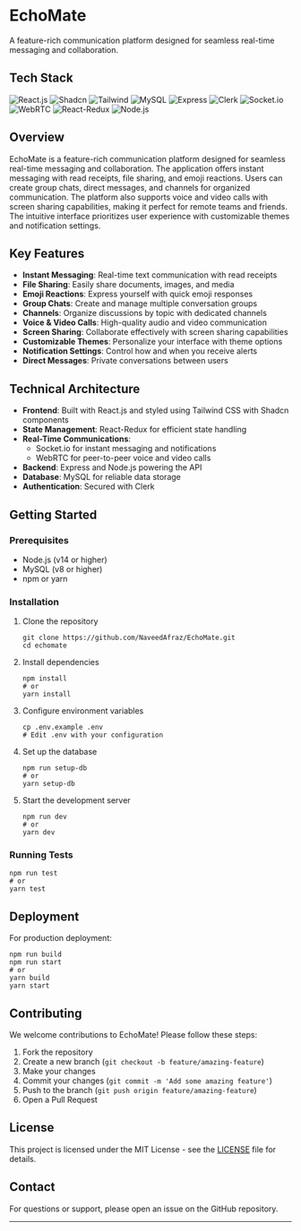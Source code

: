 # EchoMate

A feature-rich communication platform designed for seamless real-time messaging and collaboration.

## Tech Stack

![React.js](https://img.shields.io/badge/-React.js-61DAFB?style=flat-square&logo=react&logoColor=black)
![Shadcn](https://img.shields.io/badge/-Shadcn-000000?style=flat-square&logo=shadcn&logoColor=white)
![Tailwind](https://img.shields.io/badge/-Tailwind-38B2AC?style=flat-square&logo=tailwind-css&logoColor=white)
![MySQL](https://img.shields.io/badge/-MySQL-4479A1?style=flat-square&logo=mysql&logoColor=white)
![Express](https://img.shields.io/badge/-Express-000000?style=flat-square&logo=express&logoColor=white)
![Clerk](https://img.shields.io/badge/-Clerk-6C47FF?style=flat-square&logo=clerk&logoColor=white)
![Socket.io](https://img.shields.io/badge/-Socket.io-010101?style=flat-square&logo=socket.io&logoColor=white)
![WebRTC](https://img.shields.io/badge/-WebRTC-333333?style=flat-square&logo=webrtc&logoColor=white)
![React-Redux](https://img.shields.io/badge/-React_Redux-764ABC?style=flat-square&logo=redux&logoColor=white)
![Node.js](https://img.shields.io/badge/-Node.js-339933?style=flat-square&logo=node.js&logoColor=white)

## Overview

EchoMate is a feature-rich communication platform designed for seamless real-time messaging and collaboration. The application offers instant messaging with read receipts, file sharing, and emoji reactions. Users can create group chats, direct messages, and channels for organized communication. The platform also supports voice and video calls with screen sharing capabilities, making it perfect for remote teams and friends. The intuitive interface prioritizes user experience with customizable themes and notification settings.

## Key Features

- **Instant Messaging**: Real-time text communication with read receipts
- **File Sharing**: Easily share documents, images, and media
- **Emoji Reactions**: Express yourself with quick emoji responses
- **Group Chats**: Create and manage multiple conversation groups
- **Channels**: Organize discussions by topic with dedicated channels
- **Voice & Video Calls**: High-quality audio and video communication
- **Screen Sharing**: Collaborate effectively with screen sharing capabilities
- **Customizable Themes**: Personalize your interface with theme options
- **Notification Settings**: Control how and when you receive alerts
- **Direct Messages**: Private conversations between users

## Technical Architecture

- **Frontend**: Built with React.js and styled using Tailwind CSS with Shadcn components
- **State Management**: React-Redux for efficient state handling
- **Real-Time Communications**: 
  - Socket.io for instant messaging and notifications
  - WebRTC for peer-to-peer voice and video calls
- **Backend**: Express and Node.js powering the API
- **Database**: MySQL for reliable data storage
- **Authentication**: Secured with Clerk

## Getting Started

### Prerequisites

- Node.js (v14 or higher)
- MySQL (v8 or higher)
- npm or yarn

### Installation

1. Clone the repository
   ```
   git clone https://github.com/NaveedAfraz/EchoMate.git
   cd echomate
   ```

2. Install dependencies
   ```
   npm install
   # or
   yarn install
   ```

3. Configure environment variables
   ```
   cp .env.example .env
   # Edit .env with your configuration
   ```

4. Set up the database
   ```
   npm run setup-db
   # or
   yarn setup-db
   ```

5. Start the development server
   ```
   npm run dev
   # or
   yarn dev
   ```

### Running Tests

```
npm run test
# or
yarn test
```

## Deployment

For production deployment:

```
npm run build
npm run start
# or
yarn build
yarn start
```

## Contributing

We welcome contributions to EchoMate! Please follow these steps:

1. Fork the repository
2. Create a new branch (`git checkout -b feature/amazing-feature`)
3. Make your changes
4. Commit your changes (`git commit -m 'Add some amazing feature'`)
5. Push to the branch (`git push origin feature/amazing-feature`)
6. Open a Pull Request

## License

This project is licensed under the MIT License - see the [LICENSE](LICENSE) file for details.

## Contact

For questions or support, please open an issue on the GitHub repository.

---
